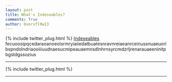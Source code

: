 ```yaml
---
layout: post
title: What's Indeseables?
comments: True
author: Overxfl0w13
---
```


{% include twitter_plug.html %}
[Indeseables](http://indeseables.github.io/) fecuoosipqcedaraoanoeolsrmryiaiiedatbuatesnravnreiaeanrceinussnuaeuoribspndolndriaooiiiuudnaesucmipeauaemnsdlnhrnsyrcmdzrljrenarauaeeninitpbgstdgssozius

___

{% include twitter_plug.html %}

___

